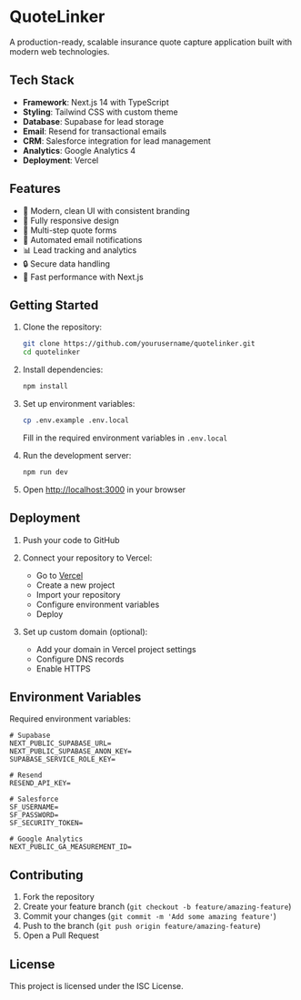# QuoteLinker

A production-ready, scalable insurance quote capture application built with modern web technologies.

## Tech Stack

- **Framework**: Next.js 14 with TypeScript
- **Styling**: Tailwind CSS with custom theme
- **Database**: Supabase for lead storage
- **Email**: Resend for transactional emails
- **CRM**: Salesforce integration for lead management
- **Analytics**: Google Analytics 4
- **Deployment**: Vercel

## Features

- 🎨 Modern, clean UI with consistent branding
- 📱 Fully responsive design
- 📝 Multi-step quote forms
- 📧 Automated email notifications
- 📊 Lead tracking and analytics
- 🔒 Secure data handling
- 🚀 Fast performance with Next.js

## Getting Started

1. Clone the repository:
   ```bash
   git clone https://github.com/yourusername/quotelinker.git
   cd quotelinker
   ```

2. Install dependencies:
   ```bash
   npm install
   ```

3. Set up environment variables:
   ```bash
   cp .env.example .env.local
   ```
   Fill in the required environment variables in `.env.local`

4. Run the development server:
   ```bash
   npm run dev
   ```

5. Open [http://localhost:3000](http://localhost:3000) in your browser

## Deployment

1. Push your code to GitHub

2. Connect your repository to Vercel:
   - Go to [Vercel](https://vercel.com)
   - Create a new project
   - Import your repository
   - Configure environment variables
   - Deploy

3. Set up custom domain (optional):
   - Add your domain in Vercel project settings
   - Configure DNS records
   - Enable HTTPS

## Environment Variables

Required environment variables:

```env
# Supabase
NEXT_PUBLIC_SUPABASE_URL=
NEXT_PUBLIC_SUPABASE_ANON_KEY=
SUPABASE_SERVICE_ROLE_KEY=

# Resend
RESEND_API_KEY=

# Salesforce
SF_USERNAME=
SF_PASSWORD=
SF_SECURITY_TOKEN=

# Google Analytics
NEXT_PUBLIC_GA_MEASUREMENT_ID=
```

## Contributing

1. Fork the repository
2. Create your feature branch (`git checkout -b feature/amazing-feature`)
3. Commit your changes (`git commit -m 'Add some amazing feature'`)
4. Push to the branch (`git push origin feature/amazing-feature`)
5. Open a Pull Request

## License

This project is licensed under the ISC License. 